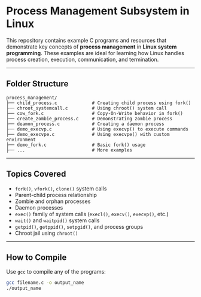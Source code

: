 #  Process Management Subsystem in Linux

This repository contains example C programs and resources that demonstrate key concepts of **process management** in **Linux system programming**. These examples are ideal for learning how Linux handles process creation, execution, communication, and termination.

---


##  Folder Structure

```
process_management/
├── child_process.c             # Creating child process using fork()
├── chroot_systemcall.c         # Using chroot() system call
├── cow_fork.c                  # Copy-On-Write behavior in fork()
├── create_zombie_process.c     # Demonstrating zombie process
├── deamon_process.c            # Creating a daemon process
├── demo_execvp.c               # Using execvp() to execute commands
├── demo_execvpe.c              # Using execvpe() with custom environment
├── demo_fork.c                 # Basic fork() usage
├── ...                         # More examples
```




---

##  Topics Covered

- `fork()`, `vfork()`, `clone()` system calls
- Parent-child process relationship
- Zombie and orphan processes
- Daemon processes
- `exec()` family of system calls (`execl()`, `execv()`, `execvp()`, etc.)
- `wait()` and `waitpid()` system calls
- `getpid()`, `getppid()`, `setpgid()`, and process groups
- Chroot jail using `chroot()`

---

##  How to Compile

Use `gcc` to compile any of the programs:

```bash
gcc filename.c -o output_name
./output_name

